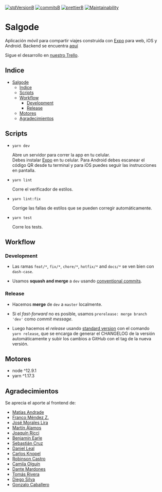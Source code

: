 <!-- [![travisB]][travisL] -->

[![stdVersionB]][stdversionl]
[![commitsB]][commitsl]
[![prettierB]][prettierl]
[![Maintainability](https://api.codeclimate.com/v1/badges/9b55f4098e14ace073e5/maintainability)](https://codeclimate.com/github/salgode/salgode-mobile/maintainability)

# Salgode

Aplicación móvil para compartir viajes construida con [Expo](https://expo.io/) para web, iOS y Android. Backend se encuentra [aquí](https://github.com/Varuscl/salgode-api)

Sigue el desarrollo en [nuestro Trello](https://trello.com/b/GCTJ1iMU/salgode).

## Indice

- [Salgode](#salgode)
  - [Indice](#indice)
  - [Scripts](#scripts)
  - [Workflow](#workflow)
    - [Development](#development)
    - [Release](#release)
  - [Motores](#motores)
  - [Agradecimientos](#agradecimientos)

## Scripts

- `yarn dev`

  Abre un servidor para correr la app en tu celular.<br>
  Debes instalar [Expo](https://expo.io/) en tu celular. Para Android debes escanear el código QR desde tu terminal y para iOS puedes seguir las instrucciones en pantalla.

- `yarn lint`

  Corre el verificador de estilos.

- `yarn lint:fix`

  Corrige las fallas de estilos que se pueden corregir automáticamente.

- `yarn test`

  Corre los tests.

## Workflow

### Development

- Las ramas `feat/*`, `fix/*`, `chore/*`, `hotfix/*` and `docs/*` se ven bien con `dash-case`.

- Usamos **squash and merge** a `dev` usando [conventional commits](https://conventionalcommits.org).

### Release

- Hacemos **merge** de `dev` a `master` localmente.

- Si el _fast-forward_ no es posible, usamos `prerelease: merge branch 'dev'` como _commit message_.

- Luego hacemos el _release_ usando [standard version](https://github.com/conventional-changelog/standard-version#installation) con el comando `yarn release`, que se encarga de generar el CHANGELOG de la versión automáticamente y subir los cambios a GitHub con el tag de la nueva versión.

## Motores

- node ^12.9.1
- yarn ^1.17.3

## Agradecimientos

Se aprecia el aporte al frontend de:

- [Matías Andrade](https://github.com/mandrade2)
- [Franco Méndez Z.](https://github.com/fnmendez)
- [José Morales Lira](https://github.com/josemlira)
- [Martín Álamos](https://github.com/wayoalamos)
- [Joaquín Ricci](https://github.com/jricci1)
- [Benjamín Earle](https://github.com/MrEarle)
- [Sebastián Cruz](https://github.com/sebacruzd)
- [Daniel Leal](https://github.com/daleal)
- [Carlos Knopel](https://github.com/buskerone)
- [Robinson Castro](https://github.com/Robin40)
- [Camila Olguín](https://github.com/camiolguin)
- [Dante Mardones](https://github.com/DanteMa)
- [Tomás Rivera](https://github.com/tomasrivera)
- [Diego Silva](https://github.com/DiegoSilvaS)
- [Gonzalo Caballero](https://github.com/Gonzalo9823)

<!-- BADGES -->

<!-- [travisB]:https://travis-ci.com/
[travisL]:https://travis-ci.com/ -->

[stdversionb]: https://img.shields.io/badge/release-standard%20version-blue.svg
[stdversionl]: https://github.com/conventional-changelog/standard-version
[commitsb]: https://img.shields.io/badge/commits-conventional%20-blue.svg
[commitsl]: https://conventionalcommits.org
[prettierb]: https://img.shields.io/badge/code_style-prettier-ff69b4.svg?style=flat-square
[prettierl]: https://github.com/prettier/prettier
